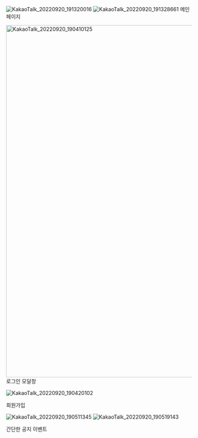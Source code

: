 ![KakaoTalk_20220920_191320016](https://user-images.githubusercontent.com/104604931/191525631-6a45883a-ed58-49fd-b0a9-d59783c32b43.png)
![KakaoTalk_20220920_191328661](https://user-images.githubusercontent.com/104604931/191525644-5a722882-1e47-4baa-a9a7-021ec58fe8a0.png)
메인 페이지


<img width="957" alt="KakaoTalk_20220920_190410125" src="https://user-images.githubusercontent.com/104604931/191508138-71ef05c7-56a9-4931-a8ee-a24f1f9792ab.png">
로그인 모달창

![KakaoTalk_20220920_190420102](https://user-images.githubusercontent.com/104604931/191525744-4846e8f4-ef98-4e8b-ace6-7a0ca68e3293.png)

회원가입

![KakaoTalk_20220920_190511345](https://user-images.githubusercontent.com/104604931/191525774-6c36ad78-c1c4-4ef4-84ba-2d68eddab7dc.png)
![KakaoTalk_20220920_190519143](https://user-images.githubusercontent.com/104604931/191525783-07b5d4e0-06b3-4315-81a3-b40d023f8742.png)

간단한 공지 이벤트 
